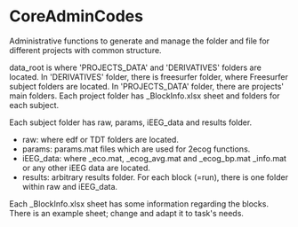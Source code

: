 # CoreAdminCodes
Administrative functions to generate and manage the folder and file for different projects with common structure.

data_root is where 'PROJECTS_DATA' and 'DERIVATIVES' folders are located.
In 'DERIVATIVES' folder, there is freesurfer folder, where Freesurfer subject folders are located.
In 'PROJECTS_DATA' folder, there are projects' main folders. Each project folder has <PROJECT NAME>_BlockInfo.xlsx sheet and folders for each subject.

Each subject folder has raw, params, iEEG_data and results folder. 
- raw: where edf or TDT folders are located.
- params: params.mat files which are used for 2ecog functions.
- iEEG_data: where _eco.mat, _ecog_avg.mat and _ecog_bp.mat _info.mat or any other iEEG data are located.
- results: arbitrary results folder.
For each block (=run), there is one folder within raw and iEEG_data.

Each _BlockInfo.xlsx sheet has some information regarding the blocks. There is an example sheet; change and adapt it to task's needs.